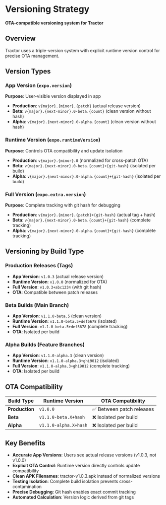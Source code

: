# Versioning Strategy

**OTA-compatible versioning system for Tractor**

## Overview

Tractor uses a triple-version system with explicit runtime version control for precise OTA management.

## Version Types

### App Version (`expo.version`)
**Purpose**: User-visible version displayed in app
- **Production**: `v{major}.{minor}.{patch}` (actual release version)
- **Beta**: `v{major}.{next-minor}.0-beta.{count}` (clean version without hash)
- **Alpha**: `v{major}.{next-minor}.0-alpha.{count}` (clean version without hash)

### Runtime Version (`expo.runtimeVersion`)
**Purpose**: Controls OTA compatibility and update isolation
- **Production**: `v{major}.{minor}.0` (normalized for cross-patch OTA)
- **Beta**: `v{major}.{next-minor}.0-beta.{count}+{git-hash}` (isolated per build)
- **Alpha**: `v{major}.{next-minor}.0-alpha.{count}+{git-hash}` (isolated per build)

### Full Version (`expo.extra.version`)
**Purpose**: Complete tracking with git hash for debugging
- **Production**: `v{major}.{minor}.{patch}+{git-hash}` (actual tag + hash)
- **Beta**: `v{major}.{next-minor}.0-beta.{count}+{git-hash}` (complete tracking)
- **Alpha**: `v{major}.{next-minor}.0-alpha.{count}+{git-hash}` (complete tracking)

## Versioning by Build Type

### Production Releases (Tags)
- **App Version**: `v1.0.3` (actual release version)
- **Runtime Version**: `v1.0.0` (normalized for OTA)
- **Full Version**: `v1.0.3+abc1234` (with git hash)
- **OTA**: Compatible between patch releases

### Beta Builds (Main Branch)
- **App Version**: `v1.1.0-beta.5` (clean version)
- **Runtime Version**: `v1.1.0-beta.5+def5678` (isolated)
- **Full Version**: `v1.1.0-beta.5+def5678` (complete tracking)
- **OTA**: Isolated per build

### Alpha Builds (Feature Branches)
- **App Version**: `v1.1.0-alpha.3` (clean version)
- **Runtime Version**: `v1.1.0-alpha.3+ghi9012` (isolated)
- **Full Version**: `v1.1.0-alpha.3+ghi9012` (complete tracking)
- **OTA**: Isolated per build

## OTA Compatibility

| Build Type | Runtime Version | OTA Compatibility |
|------------|-----------------|-------------------|
| **Production** | `v1.0.0` | ✅ Between patch releases |
| **Beta** | `v1.1.0-beta.X+hash` | ❌ Isolated per build |
| **Alpha** | `v1.1.0-alpha.X+hash` | ❌ Isolated per build |

## Key Benefits

- **Accurate App Versions**: Users see actual release versions (v1.0.3, not v1.0.0)
- **Explicit OTA Control**: Runtime version directly controls update compatibility
- **Clean APK Filenames**: tractor-v1.0.3.apk instead of normalized versions
- **Testing Isolation**: Complete build isolation prevents cross-contamination
- **Precise Debugging**: Git hash enables exact commit tracking
- **Automated Calculation**: Version logic derived from git tags
